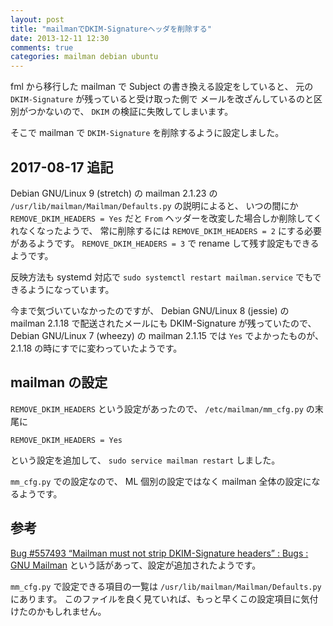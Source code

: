 ```yaml
---
layout: post
title: "mailmanでDKIM-Signatureヘッダを削除する"
date: 2013-12-11 12:30
comments: true
categories: mailman debian ubuntu
---
```

fml から移行した mailman で Subject の書き換える設定をしていると、
元の `DKIM-Signature` が残っていると受け取った側で
メールを改ざんしているのと区別がつかないので、
`DKIM` の検証に失敗してしまいます。

そこで mailman で `DKIM-Signature` を削除するように設定しました。

<!--more-->

## 2017-08-17 追記

Debian GNU/Linux 9 (stretch) の mailman 2.1.23 の
`/usr/lib/mailman/Mailman/Defaults.py` の説明によると、
いつの間にか `REMOVE_DKIM_HEADERS = Yes` だと `From` ヘッダーを改変した場合しか削除してくれなくなったようで、
常に削除するには `REMOVE_DKIM_HEADERS = 2` にする必要があるようです。
`REMOVE_DKIM_HEADERS = 3` で rename して残す設定もできるようです。

反映方法も systemd 対応で `sudo systemctl restart mailman.service` でもできるようになっています。

今まで気づいていなかったのですが、
Debian GNU/Linux 8 (jessie) の mailman 2.1.18 で配送されたメールにも DKIM-Signature が残っていたので、
Debian GNU/Linux 7 (wheezy) の mailman 2.1.15 では `Yes` でよかったものが、
2.1.18 の時にすでに変わっていたようです。

## mailman の設定

`REMOVE_DKIM_HEADERS` という設定があったので、
`/etc/mailman/mm_cfg.py` の末尾に

```
REMOVE_DKIM_HEADERS = Yes
```

という設定を追加して、
`sudo service mailman restart`
しました。

`mm_cfg.py` での設定なので、
ML 個別の設定ではなく
mailman 全体の設定になるようです。

## 参考

[Bug #557493 “Mailman must not strip DKIM-Signature headers” : Bugs : GNU Mailman](https://bugs.launchpad.net/mailman/+bug/557493)
という話があって、設定が追加されたようです。

`mm_cfg.py` で設定できる項目の一覧は
`/usr/lib/mailman/Mailman/Defaults.py`
にあります。
このファイルを良く見ていれば、もっと早くこの設定項目に気付けたのかもしれません。
